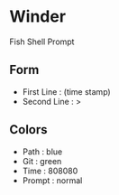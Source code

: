 # Winder
Fish Shell Prompt

## Form

* First Line  : <path> <git branch> <git status> (time stamp)
* Second Line : > <cursor>

## Colors

* Path   : blue
* Git    : green
* Time   : 808080
* Prompt : normal
